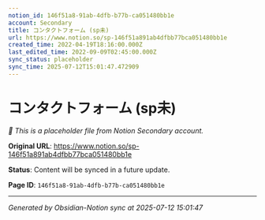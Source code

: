 ```yaml
---
notion_id: 146f51a8-91ab-4dfb-b77b-ca051480bb1e
account: Secondary
title: コンタクトフォーム (sp未)
url: https://www.notion.so/sp-146f51a891ab4dfbb77bca051480bb1e
created_time: 2022-04-19T18:16:00.000Z
last_edited_time: 2022-09-09T02:45:00.000Z
sync_status: placeholder
sync_time: 2025-07-12T15:01:47.472909
---
```


# コンタクトフォーム (sp未)

*🔄 This is a placeholder file from Notion Secondary account.*

**Original URL**: https://www.notion.so/sp-146f51a891ab4dfbb77bca051480bb1e

**Status**: Content will be synced in a future update.

**Page ID**: `146f51a8-91ab-4dfb-b77b-ca051480bb1e`

---

*Generated by Obsidian-Notion sync at 2025-07-12 15:01:47*
